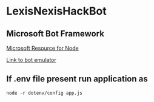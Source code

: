 # LexisNexisHackBot

## Microsoft Bot Framework

[Microsoft Resource for Node](https://docs.microsoft.com/en-us/bot-framework/nodejs/bot-builder-nodejs-quickstart)

[Link to bot emulator](https://github.com/Microsoft/BotFramework-Emulator/releases/tag/v3.5.31)

## If .env file present run application as

```node -r dotenv/config app.js```

